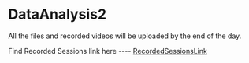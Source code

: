 # DataAnalysis2
All the files and recorded videos will be uploaded by the end of the day.


Find Recorded Sessions link here ---- <a href="https://drive.google.com/drive/folders/1tH5WR_ubjYqAsIxBk0nZy5jgkknxGqSH?usp=sharing">RecordedSessionsLink</a>

